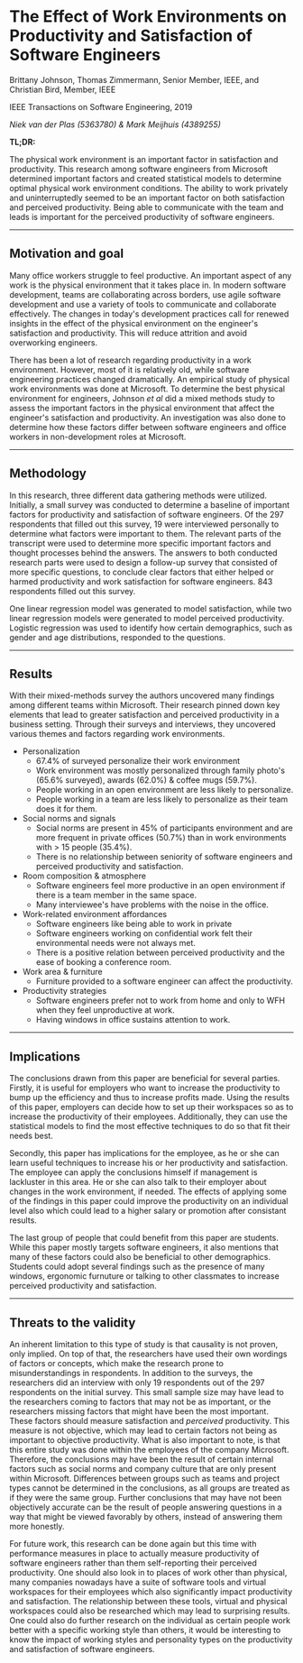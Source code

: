 # The Effect of Work Environments on Productivity and Satisfaction of Software Engineers

Brittany Johnson, Thomas Zimmermann, Senior Member, IEEE, and Christian Bird, Member, IEEE

IEEE Transactions on Software Engineering, 2019

_Niek van der Plas (5363780) & Mark Meijhuis (4389255)_

**TL;DR:**  

The physical work environment is an important factor in satisfaction and productivity. This research among software engineers from Microsoft determined important factors and created statistical models to determine optimal physical work environment conditions. The ability to work privately and uninterruptedly seemed to be an important factor on both satisfaction and perceived productivity. Being able to communicate with the team and leads is important for the perceived productivity of software engineers.

------------------

## Motivation and goal

Many office workers struggle to feel productive. An important aspect of any work is the physical environment that it takes place in. In modern software development, teams are collaborating across borders, use agile software development and use a variety of tools to communicate and collaborate effectively. The changes in today's development practices call for renewed insights in the effect of the physical environment on the engineer's satisfaction and productivity. This will reduce attrition and avoid overworking engineers.

There has been a lot of research regarding productivity in a work environment. However, most of it is relatively old, while software engineering practices changed dramatically. 
An empirical study of physical work environments was done at Microsoft. To determine the best physical environment for engineers, Johnson *et al* did a mixed methods study to assess the important factors in the physical environment that affect the engineer's satisfaction and productivity. An investigation was also done to determine how these factors differ between software engineers and office workers in non-development roles at Microsoft.

---------------------

## Methodology

In this research, three different data gathering methods were utilized. Initially, a small survey was conducted to determine a baseline of important factors for productivity and satisfaction of software engineers. Of the 297 respondents that filled out this survey, 19 were interviewed personally to determine what factors were important to them. The relevant parts of the transcript were used to determine more specific important factors and thought processes behind the answers. The answers to both conducted research parts were used to design a follow-up survey that consisted of more specific questions, to conclude clear factors that either helped or harmed productivity and work satisfaction for software engineers. 843 respondents filled out this survey.

One linear regression model was generated to model satisfaction, while two linear regression models were generated to model perceived productivity. Logistic regression was used to identify how certain demographics, such as gender and age distributions, responded to the questions.

-----------------

## Results

With their mixed-methods survey the authors uncovered many findings among different teams within Microsoft. Their research pinned down key elements that lead to greater satisfaction and perceived productivity in a business setting. Through their surveys and interviews, they uncovered various themes
and factors regarding work environments.

* Personalization
    * 67.4% of surveyed personalize their work environment
    * Work environment was mostly personalized through family photo's (65.6% surveyed), awards (62.0%) & coffee mugs (59.7%).
    * People working in an open environment are less likely to personalize.
    * People working in a team are less likely to personalize as their team does it for them.
* Social norms and signals
    *  Social norms are present in 45% of participants environment and are more frequent in private offices (50.7%) than in work environments with > 15 people (35.4%).
    * There is no relationship between seniority of software engineers and perceived productivity and satisfaction.
* Room composition & atmosphere
    * Software engineers feel more productive in an open environment if there is a team member in the same space.
    * Many interviewee's have problems with the noise in the office.
* Work-related environment affordances
    * Software engineers like being able to work in private
    * Software engineers working on confidential work felt their environmental needs were not always met.
    * There is a positive relation between perceived productivity and the ease of booking a conference room.
* Work area & furniture
    * Furniture provided to a software engineer can affect the productivity.
* Productivity strategies
    * Software engineers prefer not to work from home and only to WFH when they feel unproductive at work.
    * Having windows in office sustains attention to work.


------------------

## Implications

The conclusions drawn from this paper are beneficial for several parties. Firstly, it is useful for employers who want to increase the productivity to bump up the efficiency and thus to increase profits made. Using the results of this paper, employers can decide how to set up their workspaces so as to increase the productivity of their employees. Additionally, they can use the statistical models to find the most effective techniques to do so that fit their needs best.

Secondly, this paper has implications for the employee, as he or she can learn useful techniques to increase his or her productivity and satisfaction. The employee can apply the conclusions himself if management is lackluster in this area. He or she can also talk to their employer about changes in the work environment, if needed. The effects of applying some of the findings in this paper could improve the productivity on an individual level also which could lead to a higher salary or promotion after consistant results.

The last group of people that could benefit from this paper are students. While this paper mostly targets software engineers, it also mentions that many of these factors could also be beneficial to other demographics. Students could adopt several findings such as the presence of many windows, ergonomic furnuture or talking to other classmates to increase perceived productivity and satisfaction.


------------------

## Threats to the validity

An inherent limitation to this type of study is that causality is not proven, only implied. On top of that, the researchers have used their own wordings of factors or concepts, which make the research prone to misunderstandings in respondents. In addition to the surveys, the researchers did an interview with only 19 respondents out of the 297 respondents on the initial survey. This small sample size may have lead to the researchers coming to factors that may not be as important, or the researchers missing factors that might have been the most important. These factors should measure satisfaction and *perceived* productivity. This measure is not objective, which may lead to certain factors not being as important to objective productivity. What is also important to note, is that this entire study was done within the employees of the company Microsoft. Therefore, the conclusions may have been the result of certain internal factors such as social norms and company culture that are only present within Microsoft. Differences between groups such as teams and project types cannot be determined in the conclusions, as all groups are treated as if they were the same group. Further conclusions that may have not been objectively accurate can be the result of people answering questions in a way that might be viewed favorably by others, instead of answering them more honestly.

For future work, this research can be done again but this time with performance measures in place to actually measure productivity of software engineers rather than them self-reporting their perceived productivity. One should also look in to places of work other than physical, many companies nowadays have a suite of software tools and virtual workspaces for their employees which also significantly impact productivity and satisfaction. The relationship between these tools, virtual and physical workspaces could also be researched which may lead to surprising results. One could also do further research on the individual as certain people work better with a specific working style than others, it would be interesting to know the impact of working styles and personality types on the productivity and satisfaction of software engineers.
